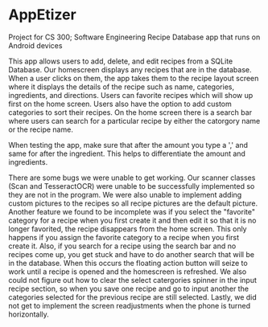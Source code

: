 # AppEtizer
Project for CS 300; Software Engineering
Recipe Database app that runs on Android devices

This app allows users to add, delete, and edit recipes from a SQLite Database.
Our homescreen displays any recipes that are in the database. When a user clicks on them, 
the app takes them to the recipe layout screen where it displays the details of the recipe such 
as name, categories, ingredients, and directions. Users can favorite recipes which will show 
up first on the home screen. Users also have the option to add custom categories to sort their recipes.
On the home screen there is a search bar where users can search for a particular recipe by
either the catorgory name or the recipe name. 

When testing the app, make sure that after the amount you type a ',' and same for after the 
ingredient. This helps to differentiate the amount and ingredients.

There are some bugs we were unable to get working. Our scanner classes (Scan and TesseractOCR)
were unable to be successfully implemented so they are not in the program. We were also unable
to implement adding custom pictures to the recipes so all recipe pictures are the default picture. 
Another feature we found to be incomplete was if you select the "favorite" category for a recipe 
when you first create it and then edit it so that it is no longer favorited, the recipe disappears 
from the home screen. This only happens if you assign the favorite category to a recipe when you 
first create it. Also, if you search for a recipe using the search bar and no 
recipes come up, you get stuck and have to do another search that will be in the database. When
this occurs the floating action button will seize to work until a recipe is opened and the
homescreen is refreshed. We also could not figure out how to clear the select catergories spinner
in the input recipe section, so when you save one recipe and go to input another the categories
selected for the previous recipe are still selected. Lastly, we did not get to implement the screen 
readjustments when the phone is turned horizontally.
